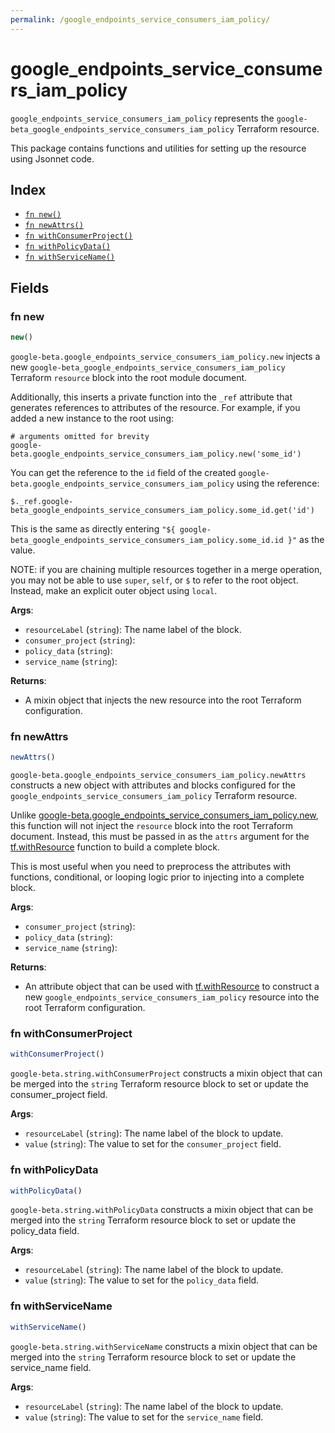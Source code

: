 ```yaml
---
permalink: /google_endpoints_service_consumers_iam_policy/
---
```


# google_endpoints_service_consumers_iam_policy

`google_endpoints_service_consumers_iam_policy` represents the `google-beta_google_endpoints_service_consumers_iam_policy` Terraform resource.



This package contains functions and utilities for setting up the resource using Jsonnet code.


## Index

* [`fn new()`](#fn-new)
* [`fn newAttrs()`](#fn-newattrs)
* [`fn withConsumerProject()`](#fn-withconsumerproject)
* [`fn withPolicyData()`](#fn-withpolicydata)
* [`fn withServiceName()`](#fn-withservicename)

## Fields

### fn new

```ts
new()
```


`google-beta.google_endpoints_service_consumers_iam_policy.new` injects a new `google-beta_google_endpoints_service_consumers_iam_policy` Terraform `resource`
block into the root module document.

Additionally, this inserts a private function into the `_ref` attribute that generates references to attributes of the
resource. For example, if you added a new instance to the root using:

    # arguments omitted for brevity
    google-beta.google_endpoints_service_consumers_iam_policy.new('some_id')

You can get the reference to the `id` field of the created `google-beta.google_endpoints_service_consumers_iam_policy` using the reference:

    $._ref.google-beta_google_endpoints_service_consumers_iam_policy.some_id.get('id')

This is the same as directly entering `"${ google-beta_google_endpoints_service_consumers_iam_policy.some_id.id }"` as the value.

NOTE: if you are chaining multiple resources together in a merge operation, you may not be able to use `super`, `self`,
or `$` to refer to the root object. Instead, make an explicit outer object using `local`.

**Args**:
  - `resourceLabel` (`string`): The name label of the block.
  - `consumer_project` (`string`): 
  - `policy_data` (`string`): 
  - `service_name` (`string`): 

**Returns**:
- A mixin object that injects the new resource into the root Terraform configuration.


### fn newAttrs

```ts
newAttrs()
```


`google-beta.google_endpoints_service_consumers_iam_policy.newAttrs` constructs a new object with attributes and blocks configured for the `google_endpoints_service_consumers_iam_policy`
Terraform resource.

Unlike [google-beta.google_endpoints_service_consumers_iam_policy.new](#fn-new), this function will not inject the `resource`
block into the root Terraform document. Instead, this must be passed in as the `attrs` argument for the
[tf.withResource](https://github.com/tf-libsonnet/core/tree/main/docs#fn-withresource) function to build a complete block.

This is most useful when you need to preprocess the attributes with functions, conditional, or looping logic prior to
injecting into a complete block.

**Args**:
  - `consumer_project` (`string`): 
  - `policy_data` (`string`): 
  - `service_name` (`string`): 

**Returns**:
  - An attribute object that can be used with [tf.withResource](https://github.com/tf-libsonnet/core/tree/main/docs#fn-withresource) to construct a new `google_endpoints_service_consumers_iam_policy` resource into the root Terraform configuration.


### fn withConsumerProject

```ts
withConsumerProject()
```

`google-beta.string.withConsumerProject` constructs a mixin object that can be merged into the `string`
Terraform resource block to set or update the consumer_project field.



**Args**:
  - `resourceLabel` (`string`): The name label of the block to update.
  - `value` (`string`): The value to set for the `consumer_project` field.


### fn withPolicyData

```ts
withPolicyData()
```

`google-beta.string.withPolicyData` constructs a mixin object that can be merged into the `string`
Terraform resource block to set or update the policy_data field.



**Args**:
  - `resourceLabel` (`string`): The name label of the block to update.
  - `value` (`string`): The value to set for the `policy_data` field.


### fn withServiceName

```ts
withServiceName()
```

`google-beta.string.withServiceName` constructs a mixin object that can be merged into the `string`
Terraform resource block to set or update the service_name field.



**Args**:
  - `resourceLabel` (`string`): The name label of the block to update.
  - `value` (`string`): The value to set for the `service_name` field.
